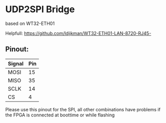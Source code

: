 # UDP2SPI Bridge

based on WT32-ETH01

Helpfull: https://github.com/ldijkman/WT32-ETH01-LAN-8720-RJ45-

## Pinout:

| Signal | Pin |
| --- | --- |
| MOSI | 15 |
| MISO | 35 |
| SCLK | 14 |
| CS | 4 |

Please use this pinout for the SPI, all other combinations have problems if the FPGA is connected at boottime or while flashing
